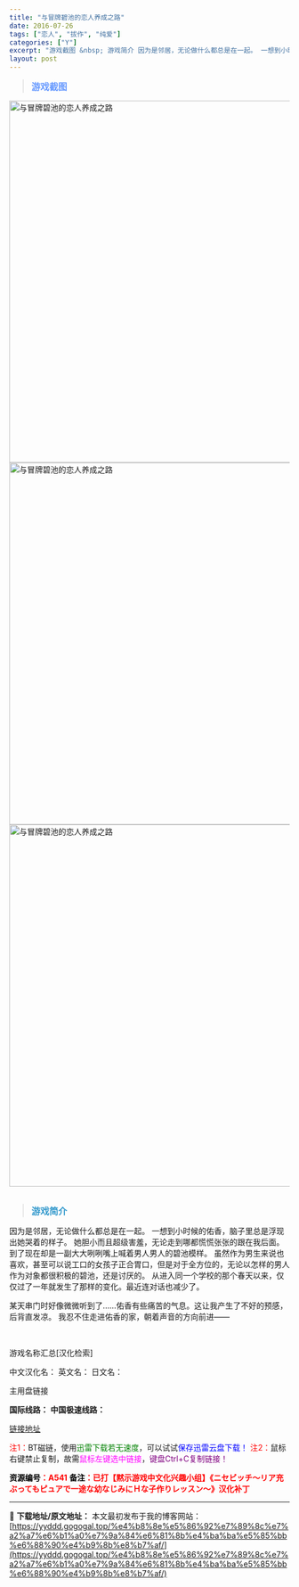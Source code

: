 ```yaml
---
title: "与冒牌碧池的恋人养成之路"
date: 2016-07-26
tags: ["恋人", "拔作", "纯爱"]
categories: ["Y"]
excerpt: "游戏截图 &nbsp; 游戏简介 因为是邻居，无论做什么都总是在一起。 一想到小时候的佑香，脑子里总是浮现出她哭着的样子。 她胆小而且超级害羞，无论走到哪都慌慌张张的跟在我后面。 到了现在却是一副大大咧咧嘴上喊着男人男人的碧池模样。 虽然作为男生来说也喜欢，甚至可以说工口的女孩子正合胃口，但是对于全&hellip;"
layout: post
---
```


<div>
<blockquote><b><span style="font-size: 12pt; color: #6699ff;">游戏截图</span></b></blockquote>
<div><img title="点击放大" src="https://yyddd.gogogal.top/wp-content/uploads/2025/04/20250430_681203ccb7db0.webp" alt="与冒牌碧池的恋人养成之路" width="650" /></div>
<div><img title="点击放大" src="https://yyddd.gogogal.top/wp-content/uploads/2025/04/20250430_681203ce324af.webp" alt="与冒牌碧池的恋人养成之路" width="650" /></div>
<div><img title="点击放大" src="https://yyddd.gogogal.top/wp-content/uploads/2025/04/20250430_681203d0f1075.webp" alt="与冒牌碧池的恋人养成之路" width="650" /></div>
&nbsp;
<blockquote><b><span style="font-size: 12pt; color: #3399cc;">游戏简介</span></b></blockquote>
<div>因为是邻居，无论做什么都总是在一起。
一想到小时候的佑香，脑子里总是浮现出她哭着的样子。
她胆小而且超级害羞，无论走到哪都慌慌张张的跟在我后面。
到了现在却是一副大大咧咧嘴上喊着男人男人的碧池模样。
虽然作为男生来说也喜欢，甚至可以说工口的女孩子正合胃口，但是对于全方位的，无论以怎样的男人作为对象都很积极的碧池，还是讨厌的。
从进入同一个学校的那个春天以来，仅仅过了一年就发生了那样的变化。最近连对话也减少了。

某天串门时好像微微听到了……佑香有些痛苦的气息。这让我产生了不好的预感，后背直发凉。
我忍不住走进佑香的家，朝着声音的方向前进——</div>
&nbsp;

游戏名称汇总[汉化检索]

中文汉化名：
英文名：
日文名：
</div>
<div class="panel panel-primary">
<div class="panel-heading">主用盘链接</div>
<div class="panel-body">

<b>国际线路：</b>
<b>中国极速线路：</b>

<!--wechatfans start-->

<a href="https://pan.xunlei.com/s/VOSYmFdOCYesCKKKrGNIz4Z7A1?pwd=3hcj#">链接地址</a>

<!--wechatfans end-->
<span style="color: #ff0000;">注1：</span>BT磁链，使用<span style="color: #008000;">迅雷下载若无速度</span>，可以试试<span style="color: #0000ff;">保存迅雷云盘下载！</span>
<span style="color: #ff0000;">注2：</span>鼠标右键禁止复制，故需<span style="color: #ff00ff;">鼠标左键选中链接</span>，<span style="color: #800080;">键盘Ctrl+C复制链接！</span>

</div>
<div class="panel-footer"><span style="color: #ff0000;"><b><span style="color: #000000;">资源编号</span>：A541</b></span>
<span style="color: #ff0000;"><b><span style="color: #000000;">备注</span>：已打【黙示游戏中文化兴趣小组】《ニセビッチ～リア充ぶってもピュアで一途な幼なじみにＨな子作りレッスン～》汉化补丁</b></span></div>
</div>

---
📖 **下载地址/原文地址：** 本文最初发布于我的博客网站：[https://yyddd.gogogal.top/%e4%b8%8e%e5%86%92%e7%89%8c%e7%a2%a7%e6%b1%a0%e7%9a%84%e6%81%8b%e4%ba%ba%e5%85%bb%e6%88%90%e4%b9%8b%e8%b7%af/](https://yyddd.gogogal.top/%e4%b8%8e%e5%86%92%e7%89%8c%e7%a2%a7%e6%b1%a0%e7%9a%84%e6%81%8b%e4%ba%ba%e5%85%bb%e6%88%90%e4%b9%8b%e8%b7%af/)
